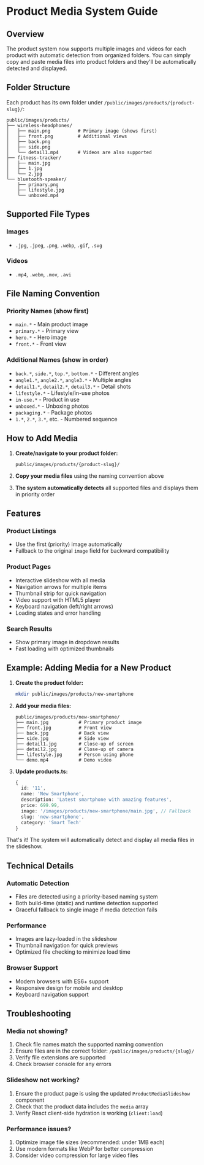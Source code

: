 # Product Media System Guide

## Overview

The product system now supports multiple images and videos for each product with automatic detection from organized folders. You can simply copy and paste media files into product folders and they'll be automatically detected and displayed.

## Folder Structure

Each product has its own folder under `/public/images/products/{product-slug}/`:

```
public/images/products/
├── wireless-headphones/
│   ├── main.png          # Primary image (shows first)
│   ├── front.png         # Additional views
│   ├── back.png
│   ├── side.png
│   └── detail1.mp4       # Videos are also supported
├── fitness-tracker/
│   ├── main.jpg
│   ├── 1.jpg
│   └── 2.jpg
└── bluetooth-speaker/
    ├── primary.png
    ├── lifestyle.jpg
    └── unboxed.mp4
```

## Supported File Types

### Images
- `.jpg`, `.jpeg`, `.png`, `.webp`, `.gif`, `.svg`

### Videos  
- `.mp4`, `.webm`, `.mov`, `.avi`

## File Naming Convention

### Priority Names (show first)
- `main.*` - Main product image
- `primary.*` - Primary view
- `hero.*` - Hero image
- `front.*` - Front view

### Additional Names (show in order)
- `back.*`, `side.*`, `top.*`, `bottom.*` - Different angles
- `angle1.*`, `angle2.*`, `angle3.*` - Multiple angles
- `detail1.*`, `detail2.*`, `detail3.*` - Detail shots
- `lifestyle.*` - Lifestyle/in-use photos
- `in-use.*` - Product in use
- `unboxed.*` - Unboxing photos
- `packaging.*` - Package photos
- `1.*`, `2.*`, `3.*`, etc. - Numbered sequence

## How to Add Media

1. **Create/navigate to your product folder:**
   ```
   public/images/products/{product-slug}/
   ```

2. **Copy your media files** using the naming convention above

3. **The system automatically detects** all supported files and displays them in priority order

## Features

### Product Listings
- Use the first (priority) image automatically
- Fallback to the original `image` field for backward compatibility

### Product Pages
- Interactive slideshow with all media
- Navigation arrows for multiple items
- Thumbnail strip for quick navigation
- Video support with HTML5 player
- Keyboard navigation (left/right arrows)
- Loading states and error handling

### Search Results
- Show primary image in dropdown results
- Fast loading with optimized thumbnails

## Example: Adding Media for a New Product

1. **Create the product folder:**
   ```bash
   mkdir public/images/products/new-smartphone
   ```

2. **Add your media files:**
   ```
   public/images/products/new-smartphone/
   ├── main.jpg           # Primary product image
   ├── front.jpg          # Front view
   ├── back.jpg           # Back view  
   ├── side.jpg           # Side view
   ├── detail1.jpg        # Close-up of screen
   ├── detail2.jpg        # Close-up of camera
   ├── lifestyle.jpg      # Person using phone
   └── demo.mp4           # Demo video
   ```

3. **Update products.ts:**
   ```typescript
   {
     id: '11',
     name: 'New Smartphone',
     description: 'Latest smartphone with amazing features',
     price: 699.99,
     image: '/images/products/new-smartphone/main.jpg', // Fallback
     slug: 'new-smartphone',
     category: 'Smart Tech'
   }
   ```

That's it! The system will automatically detect and display all media files in the slideshow.

## Technical Details

### Automatic Detection
- Files are detected using a priority-based naming system
- Both build-time (static) and runtime detection supported
- Graceful fallback to single image if media detection fails

### Performance
- Images are lazy-loaded in the slideshow
- Thumbnail navigation for quick previews
- Optimized file checking to minimize load time

### Browser Support
- Modern browsers with ES6+ support
- Responsive design for mobile and desktop
- Keyboard navigation support

## Troubleshooting

### Media not showing?
1. Check file names match the supported naming convention
2. Ensure files are in the correct folder: `/public/images/products/{slug}/`
3. Verify file extensions are supported
4. Check browser console for any errors

### Slideshow not working?
1. Ensure the product page is using the updated `ProductMediaSlideshow` component
2. Check that the product data includes the `media` array
3. Verify React client-side hydration is working (`client:load`)

### Performance issues?
1. Optimize image file sizes (recommended: under 1MB each)
2. Use modern formats like WebP for better compression
3. Consider video compression for large video files